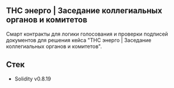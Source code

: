 ## ТНС энерго | Заседание коллегиальных органов и комитетов

Смарт контракты для логики голосования и проверки подписей документов для решения кейса "ТНС энерго | Заседание коллегиальных органов и комитетов".

## Стек 

* Solidity v0.8.19



